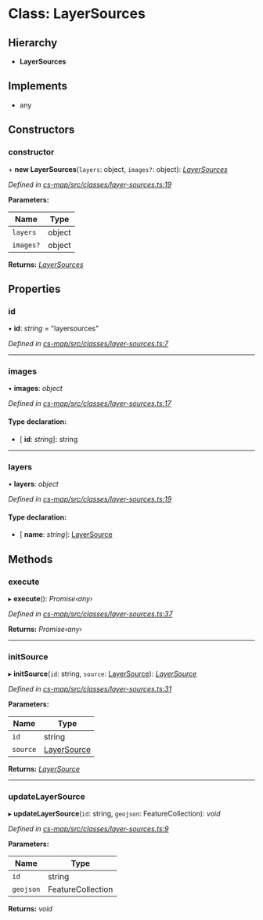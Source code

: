 # Class: LayerSources

## Hierarchy

* **LayerSources**

## Implements

* any

## Constructors

###  constructor

\+ **new LayerSources**(`layers`: object, `images?`: object): *[LayerSources](_cs_map_src_classes_layer_sources_.layersources.md)*

*Defined in [cs-map/src/classes/layer-sources.ts:19](https://github.com/TNOCS/csnext/blob/99cbd46d/packages/cs-map/src/classes/layer-sources.ts#L19)*

**Parameters:**

Name | Type |
------ | ------ |
`layers` | object |
`images?` | object |

**Returns:** *[LayerSources](_cs_map_src_classes_layer_sources_.layersources.md)*

## Properties

###  id

• **id**: *string* = "layersources"

*Defined in [cs-map/src/classes/layer-sources.ts:7](https://github.com/TNOCS/csnext/blob/99cbd46d/packages/cs-map/src/classes/layer-sources.ts#L7)*

___

###  images

• **images**: *object*

*Defined in [cs-map/src/classes/layer-sources.ts:17](https://github.com/TNOCS/csnext/blob/99cbd46d/packages/cs-map/src/classes/layer-sources.ts#L17)*

#### Type declaration:

* \[ **id**: *string*\]: string

___

###  layers

• **layers**: *object*

*Defined in [cs-map/src/classes/layer-sources.ts:19](https://github.com/TNOCS/csnext/blob/99cbd46d/packages/cs-map/src/classes/layer-sources.ts#L19)*

#### Type declaration:

* \[ **name**: *string*\]: [LayerSource](_cs_map_src_classes_layer_source_.layersource.md)

## Methods

###  execute

▸ **execute**(): *Promise‹any›*

*Defined in [cs-map/src/classes/layer-sources.ts:37](https://github.com/TNOCS/csnext/blob/99cbd46d/packages/cs-map/src/classes/layer-sources.ts#L37)*

**Returns:** *Promise‹any›*

___

###  initSource

▸ **initSource**(`id`: string, `source`: [LayerSource](_cs_map_src_classes_layer_source_.layersource.md)): *[LayerSource](_cs_map_src_classes_layer_source_.layersource.md)*

*Defined in [cs-map/src/classes/layer-sources.ts:31](https://github.com/TNOCS/csnext/blob/99cbd46d/packages/cs-map/src/classes/layer-sources.ts#L31)*

**Parameters:**

Name | Type |
------ | ------ |
`id` | string |
`source` | [LayerSource](_cs_map_src_classes_layer_source_.layersource.md) |

**Returns:** *[LayerSource](_cs_map_src_classes_layer_source_.layersource.md)*

___

###  updateLayerSource

▸ **updateLayerSource**(`id`: string, `geojson`: FeatureCollection): *void*

*Defined in [cs-map/src/classes/layer-sources.ts:9](https://github.com/TNOCS/csnext/blob/99cbd46d/packages/cs-map/src/classes/layer-sources.ts#L9)*

**Parameters:**

Name | Type |
------ | ------ |
`id` | string |
`geojson` | FeatureCollection |

**Returns:** *void*
